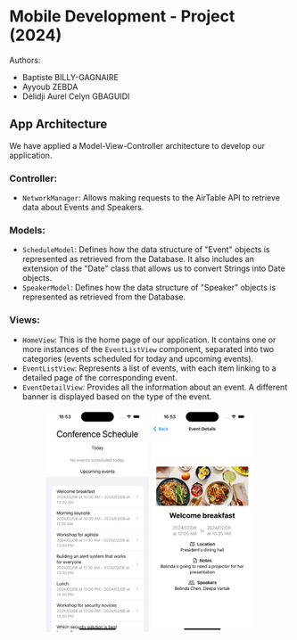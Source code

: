 # Mobile Development - Project (2024)

Authors:
- Baptiste BILLY-GAGNAIRE
- Ayyoub ZEBDA
- Dèlidji Aurel Celyn GBAGUIDI

## App Architecture
We have applied a Model-View-Controller architecture to develop our application.

### Controller:
- `NetworkManager`: Allows making requests to the AirTable API to retrieve data about Events and Speakers.

### Models:
- `ScheduleModel`: Defines how the data structure of "Event" objects is represented as retrieved from the Database. It also includes an extension of the "Date" class that allows us to convert Strings into Date objects.
- `SpeakerModel`: Defines how the data structure of "Speaker" objects is represented as retrieved from the Database.

### Views:
- `HomeView`: This is the home page of our application. It contains one or more instances of the `EventListView` component, separated into two categories (events scheduled for today and upcoming events).
- `EventListView`: Represents a list of events, with each item linking to a detailed page of the corresponding event.
- `EventDetailView`: Provides all the information about an event. A different banner is displayed based on the type of the event.

<div style="text-align: center">
    <img src="screenshot-home-page.png" alt="Home Page" style="height: 400px"/>
    <img src="screenshot-details-page.png" alt="Home Page" style="height: 400px"/>
</div>
